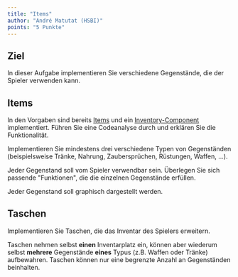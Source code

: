 ```yaml
---
title: "Items"
author: "André Matutat (HSBI)"
points: "5 Punkte"
---
```


## Ziel

In dieser Aufgabe implementieren Sie verschiedene Gegenstände, die der Spieler verwenden
kann.

## Items

In den Vorgaben sind bereits
[Items](https://github.com/Dungeon-CampusMinden/Dungeon/blob/master/dungeon/src/contrib/item/Item.java) und
ein
[Inventory-Component](https://github.com/Dungeon-CampusMinden/Dungeon/blob/master/dungeon/src/contrib/components/InventoryComponent.java)
implementiert. Führen Sie eine Codeanalyse durch und erklären Sie die Funktionalität.

Implementieren Sie mindestens drei verschiedene Typen von Gegenständen (beispielsweise
Tränke, Nahrung, Zaubersprüchen, Rüstungen, Waffen, ...).

Jeder Gegenstand soll vom Spieler verwendbar sein. Überlegen Sie sich passende "Funktionen",
die die einzelnen Gegenstände erfüllen.

Jeder Gegenstand soll graphisch dargestellt werden.

## Taschen

Implementieren Sie Taschen, die das Inventar des Spielers erweitern.

Taschen nehmen selbst **einen** Inventarplatz ein, können aber wiederum selbst **mehrere**
Gegenstände **eines** Typus (z.B. Waffen oder Tränke) aufbewahren. Taschen können nur eine
begrenzte Anzahl an Gegenständen beinhalten.

